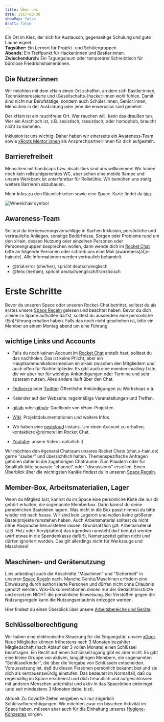 ```yaml
---
title: Über uns
date: 2017-03-30
showMap: false
draft: false
---
```


Ein Ort im Kiez, der sich für Austausch, gegenseitige Schulung und gute Laune eignet. <br>
**Tagsüber:** Ein Lernort für Projekt- und Schülergruppen.<br>
**Abends:** Ein Treffpunkt für Hacker:innen und Bastler:innen.<br>
**Zwischendurch:** Ein Tagungsraum oder temporärer Schreibtisch für bürolose Friedrichshainer:innen.

## Die Nutzer:innen

Wir möchten mit dem xHain einen Ort schaffen, an dem sich Bastler:innen, Technikinteressierte und (Gesellschafts-)hacker:innen wohl fühlen.
Damit sind nicht nur Berufstätige, sondern auch Schüler:innen, Senior:innen, Menschen in der Ausbildung oder jene die erwerbslos sind gemeint.

Der xHain ist ein rauchfreier Ort. Wer rauchen will, kann das draußen tun.
Wer ein Arschloch ist, z.B. sexistisch, rassistisch, oder homophob, braucht nicht zu kommen.

Inklusion ist uns wichtig. Daher haben wir einerseits ein Awareness-Team sowie <a href="https://wiki.x-hain.de/de/xHain/xRoots" target="_blank">xRoots Mentor:innen</a> als Ansprechpartner:innen für dich aufgestellt.

## Barrierefreiheit
Menschen mit handicaps bzw. disabilities sind uns willkommen! Wir haben noch kein rollstuhlgerechtes WC, aber schon eine mobile Rampe und unsere Werkbank ist unterfahrbar für Rollstühle. Wir bemühen uns stetig, weitere Barrieren abzubauen.

Mehr Infos zu den Räumlichkeiten sowie eine Space-Karte findet du <a href="https://wiki.x-hain.de/de/xHain/rooms-and-equipment" target="_blank">hier</a>.

<img alt="Wheelchair symbol" src="/images/icons/accessible.svg" class="icon" />

## Awareness-Team
Solltest du Verbesserungsvorschläge in Sachen Inklusion, persönliche und vertrauliche Anliegen, sonstige Bedürfnisse, Sorgen oder Probleme rund um den xHain, dessen Nutzung oder einzelnen Personen oder Personengruppen besprechen wollen, dann wende dich im <a href="https://chat.x-hain.de" target="_blank">Rocket Chat</a> bitte an folgende Personen oder schreib uns eine Mail (awareness[ät]x-hain.de). Alle Informationen werden vertraulich behandelt.

- @trial.error (she/her), spricht deutsch/englisch
- @felix (he/him), spricht deutsch/englisch/französisch

# Erste Schritte
Bevor du unseren Space oder unseren Rocket-Chat betrittst, solltest du als erstes unsere <a href="https://wiki.x-hain.de/de/xHain/spacerules" target="_blank">Space Regeln</a> gelesen und beachtet haben. Bevor du dich alleine im Space aufhalten darfst, solltest du ausserdem eine persönliche (Ein)Führung erhalten haben. Falls das noch nicht geschehen ist, bitte ein Member an einem Montag abend um eine Führung.

## wichtige Links und Accounts
- Falls du noch keinen Account im <a href="https://chat.x-hain.de" target="_blank">Rocket Chat</a> erstellt hast, solltest du das nachholen. Das ist keine Pflicht, aber ein Hauptkommunikationsmedium im xHain zwischen den Mitgliedern und auch offen für Nichtmitglieder. Es gibt auch eine member-mailing-Liste, die wir aber nur für wichtige Ankündigungen oder Termine und sehr sparsam nutzen. Alles andere läuft über den Chat.

- <a href="https://chaos.social/@xhain_hackspace" target="_blank">Fediverse</a> oder <a href="https://twitter.com/xHain_hackspace" target="_blank">Twitter</a>: Öffentliche Ankündigungen zu Workshops o.ä.
- Kalender auf der Webseite: regelmäßige Veranstaltungen und Treffen.
- <a href="https://gitlab.com/xHain-hackspace" target="_blank">gitlab</a> oder <a href="https://gitlab.com/xHain-hackspace" target="_blank">github</a>: Quellcode von xHain-Projekten.
- <a href="https://wiki.x-hain.de" target="_blank">Wiki</a>: Projektdokumentationen und weitere Infos. 
- Wir haben eine <a href="https://files.x-hain.de" target="_blank">nextcloud</a> Instanz. Um einen Account zu erhalten, kontaktiere @reimerei im Rocket Chat.
- <a href="https://www.youtube.com/channel/UCndtqJj4CxWpn2PDdBE6q8g" target="_blank">Youtube</a>: unsere Videos natürlich :)

Wir möchten den #general Chatraum unseres Rocket Chats (chat.x-hain.de) gerne "sauber" und übersichtlich halten. Themenspezifische Anfragen gehören daher in die zugehörigen Chaträume. Zum Plaudern oder für Smalltalk bitte separate "channel" oder "discussions" erstellen. Einen Überblick über die wichtigsten Kanäle findest du in unseren <a href="https://wiki.x-hain.de/de/xHain/spacerules#rocket-chat" target="_blank">Space Regeln</a>.

## Member-Box, Arbeitsmaterialien, Lager
Wenn du Mitglied bist, kannst du im Space eine persönliche Kiste die nur dir gehört erhalten, die sogenannte Memberbox. Darin kannst du deine persönlichen Basteleien lagern. Was nicht in die Box passt nimmst du bitte wieder mit nach hause. Wir sind kein Lagerort und wollen keine größeren Bastelprojekte rumstehen haben. Auch Arbeitsmaterial solltest du nicht ohne Absprache herumstehen lassen. Grundsätzlich gilt: Arbeitsmaterial (z.B. Holz oder Acrylplatten) das irgendwo rumsteht darf benutzt werden (wirf etwas in die Spendenkasse dafür!), Namenszettel gelten nicht und dürfen ignoriert werden. Das gilt allerdings nicht für Werkzeuge und Maschinen!

## Maschinen- und Gerätenutzung
Lies unbedingt auch die Abschnitte "Maschinen" und "Sicherheit" in unseren <a href="https://wiki.x-hain.de/de/xHain/spacerules" target="_blank">Space Regeln</a> nach. Manche Geräte/Maschinen erfodern eine Einweisung durch authorisierte Personen und dürfen nicht ohne Erlaubnis genutzt werden. Wiki-Dokumentationen dienen nur der Gedächtnisstütze und ersetzen NICHT die persönliche Einweisung. Bei Verstößen gegen die Nutzungsregeln kann die Nutzungserlaubnis entzogen werden.

Hier findest du einen Überblick über unsere <a href="https://wiki.x-hain.de/de/xHain/rooms-and-equipment" target="_blank">Arbeitsbereiche und Geräte</a>.

## Schlüsselberechtigung
Wir haben eine elektronische Steuerung für die Eingangstür, unsere <a href="https://wiki.x-hain.de/de/Infrastructure/xDoor" target="_blank">xDoor</a>. Neue Mitglieder können frühestens nach 3 Monaten bezahlter Mitgliedschaft (nach Ablauf der 3 vollen Monate) einen Schlüssel beantragen. Ein Recht auf einen Schlüsselzugang gibt es aber nicht. Es gibt eine kleine Gruppe von aktiven, langjährigen Membern, die sogenannten "Schlüsselkinder", die über die Vergabe von Schlüsseln entscheiden. Voraussetzung ist, daß du diesen Personen persönlich bekannt bist und sie dich als vertrauenswürdig einstufen. Das bedeutet im Normalfall, daß du regelmäßig im Space erscheinst und dich freundlich und aufgeschlossen mit anderen Menschen unterhälst und aktiv in das Spaceleben einbringst (und seit mindestens 3 Monaten dabei bist).

Aktuell: Zu Covid19-Zeiten vergeben wir nur zögerlich Schlüsselberechtigungen. Wir möchten zwar ein bisschen Aktivität im Space haben, müssen aber auch für die Einhaltung unseres <a href="https://wiki.x-hain.de/de/xHain/hygiene-konzept" target="_blank">Hygiene-Konzeptes</a> sorgen.